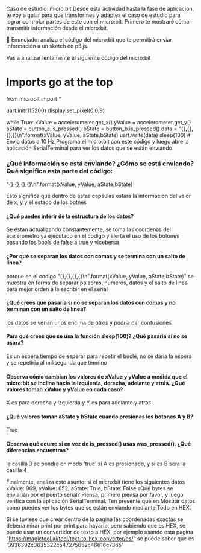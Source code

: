 Caso de estudio: micro:bit
Desde esta actividad hasta la fase de aplicación, te voy a guiar para que transformes y adaptes el caso de estudio para lograr controlar partes de este con el micro:bit. Primero te mostraré cómo transmitir información desde el micro:bit.

🎯 Enunciado: analiza el código del micro:bit que te permitirá enviar información a un sketch en p5.js.

Vas a analizar lentamente el siguiente código del micro:bit

# Imports go at the top
from microbit import *

uart.init(115200)
display.set_pixel(0,0,9)

while True:
    xValue = accelerometer.get_x()
    yValue = accelerometer.get_y()
    aState = button_a.is_pressed() 
    bState = button_b.is_pressed()
    data = "{},{},{},{}\n".format(xValue, yValue, aState,bState)
    uart.write(data)
    sleep(100) # Envia datos a 10 Hz
Programa el micro:bit con este código y luego abre la aplicación SerialTerminal para ver los datos que se están enviando.

### ¿Qué información se está enviando? ¿Cómo se está enviando? Qué significa esta parte del código:
"{},{},{},{}\n".format(xValue, yValue, aState,bState)

Esto significa que dentro de estas capsulas estara la informacion del valor de x, y y el estado de los botnes

#### ¿Qué puedes inferir de la estructura de los datos?
Se estan actualizando constantemente, se toma las coordenas del acelerometro ya ejecutado en el codigo y alerta el uso de los botones pasando los bools de false a true y vicebersa

#### ¿Por qué se separan los datos con comas y se termina con un salto de línea?
porque en el codigo   "{},{},{},{}\n".format(xValue, yValue, aState,bState)" se muestra en forma de separar palabras, numeros, datos y el salto de linea para mejor orden a la escribir en el serial 

#### ¿Qué crees que pasaría si no se separan los datos con comas y no terminan con un salto de línea?
los datos se verian unos encima de otros y podria dar confusiones 
#### Para qué crees que se usa la función sleep(100)? ¿Qué pasaría si no se usara?
Es un  espera tiempo de esperar para repetir el bucle, no se daria la espera y se repetiria al milisegunda que temrino

#### Observa cómo cambian los valores de xValue y yValue a medida que el micro:bit se inclina hacia la izquierda, derecha, adelante y atrás. ¿Qué valores toman xValue y yValue en cada caso?
X es para derecha y izquierda y Y es para adelante y atras

#### ¿Qué valores toman aState y bState cuando presionas los botones A y B?
True 
#### Observa qué ocurre si en vez de is_pressed() usas was_pressed(). ¿Qué diferencias encuentras?
la casilla 3 se pondra en modo 'true' si A es presionado, y si es B sera la casilla 4

Finalmente, analiza este asunto: si el micro:bit tiene los siguientes datos xValue: 969, yValue: 652, aState: True, bState: False ¿Qué bytes se enviarían por el puerto serial? Piensa, primero piensa por favor, y luego verifica con la aplicación SerialTerminal. Ten presente que en Mostrar datos como puedes ver los bytes que se están enviando mediante Todo en HEX.

Si se tuviese que crear dentro de la pagina las coordenadas exactas se deberia mirar print por print para hayarlo, pero sabiendo que es HEX, se puede usar un convertidor de texto a HEX, por ejemplo usando esta pagina "https://magictool.ai/tool/text-to-hex-converter/es/" se puede saber que es '3936392c3635322c547275652c46616c7365'

